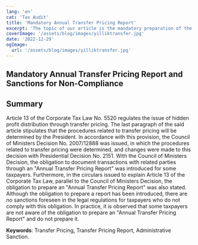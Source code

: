 ```yaml
---
lang: 'en'
cat: 'Tax Audit'
title: 'Mandatory Annual Transfer Pricing Report'
excerpt: 'The topic of our article is the mandatory preparation of the "Annual Transfer Pricing Report" and the sanctions for non-compliance with this obligation, as well as recommendations regarding these sanctions.'
coverImage: '/assets/blog/images/yilliktransfer.jpg'
date: '2022-12-29'
ogImage:
  url: '/assets/blog/images/yilliktransfer.jpg'
---
```


## Mandatory Annual Transfer Pricing Report and Sanctions for Non-Compliance

## Summary

Article 13 of the Corporate Tax Law No. 5520 regulates the issue of hidden profit distribution through transfer pricing. The last paragraph of the said article stipulates that the procedures related to transfer pricing will be determined by the President. In accordance with this provision, the Council of Ministers Decision No. 2007/12888 was issued, in which the procedures related to transfer pricing were determined, and changes were made to this decision with Presidential Decision No. 2151. With the Council of Ministers Decision, the obligation to document transactions with related parties through an "Annual Transfer Pricing Report" was introduced for some taxpayers. Furthermore, in the circulars issued to explain Article 13 of the Corporate Tax Law, parallel to the Council of Ministers Decision, the obligation to prepare an "Annual Transfer Pricing Report" was also stated. Although the obligation to prepare a report has been introduced, there are no sanctions foreseen in the legal regulations for taxpayers who do not comply with this obligation. In practice, it is observed that some taxpayers are not aware of the obligation to prepare an "Annual Transfer Pricing Report" and do not prepare it.

**Keywords**: Transfer Pricing, Transfer Pricing Report, Administrative Sanction.